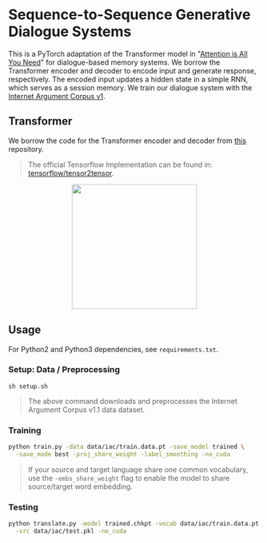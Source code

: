 # Sequence-to-Sequence Generative Dialogue Systems
This is a PyTorch adaptation of the Transformer model in "[Attention is All You Need](https://arxiv.org/abs/1706.03762)" for dialogue-based memory systems. We borrow the Transformer encoder and decoder to encode input and generate response, respectively. The encoded input updates a hidden state in a simple RNN, which serves as a session memory. We train our dialogue system with the [Internet Argument Corpus v1](https://nlds.soe.ucsc.edu/iac).

## Transformer
We borrow the code for the Transformer encoder and decoder from [this](https://github.com/jadore801120/attention-is-all-you-need-pytorch) repository.

> The official Tensorflow Implementation can be found in: [tensorflow/tensor2tensor](https://github.com/tensorflow/tensor2tensor/blob/master/tensor2tensor/models/transformer.py).

<p align="center">
<img src="http://imgur.com/1krF2R6.png" width="250">
</p>

## Usage
For Python2 and Python3 dependencies, see `requirements.txt`.

### Setup: Data / Preprocessing
```
sh setup.sh
```
> The above command downloads and preprocesses the Internet Argument Corpus v1.1 data dataset.

### Training
```bash
python train.py -data data/iac/train.data.pt -save_model trained \
  -save_mode best -proj_share_weight -label_smoothing -no_cuda
```
> If your source and target language share one common vocabulary, use the `-embs_share_weight` flag to enable the model to share source/target word embedding.

### Testing
```bash
python translate.py -model trained.chkpt -vocab data/iac/train.data.pt \
  -src data/iac/test.pkl -no_cuda
```
